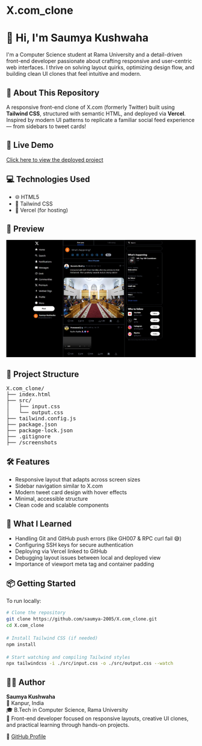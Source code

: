 # X.com_clone
# 👋 Hi, I'm Saumya Kushwaha

I'm a Computer Science student at Rama University and a detail-driven front-end developer passionate about crafting responsive and user-centric web interfaces. I thrive on solving layout quirks, optimizing design flow, and building clean UI clones that feel intuitive and modern.
## 📌 About This Repository

A responsive front-end clone of X.com (formerly Twitter) built using **Tailwind CSS**, structured with semantic HTML, and deployed via **Vercel**.  
Inspired by modern UI patterns to replicate a familiar social feed experience — from sidebars to tweet cards!

## 🔗 Live Demo  
[Click here to view the deployed project](https://x-com-clone-qtphwx9d0-saumya-kushwahas-projects.vercel.app)

## 💻 Technologies Used
- 🌐 HTML5  
- 🎨 Tailwind CSS  
- 🚀 Vercel (for hosting)

## 📸 Preview

![X.com Clone Screenshot](./screenshots/X.com.jpeg)


## 📁 Project Structure
<pre>
X.com_clone/
├── index.html
├── src/
│   ├── input.css        
│   └── output.css        
├── tailwind.config.js    
├── package.json         
├── package-lock.json    
├── .gitignore            
├── /screenshots
</pre>     

## 🛠️ Features
- Responsive layout that adapts across screen sizes  
- Sidebar navigation similar to X.com  
- Modern tweet card design with hover effects  
- Minimal, accessible structure  
- Clean code and scalable components

## 🧠 What I Learned
- Handling Git and GitHub push errors (like GH007 & RPC curl fail 😅)  
- Configuring SSH keys for secure authentication  
- Deploying via Vercel linked to GitHub  
- Debugging layout issues between local and deployed view  
- Importance of viewport meta tag and container padding

## 📦 Getting Started

To run locally:

```bash
# Clone the repository
git clone https://github.com/saumya-2005/X.com_clone.git
cd X.com_clone

# Install Tailwind CSS (if needed)
npm install

# Start watching and compiling Tailwind styles
npx tailwindcss -i ./src/input.css -o ./src/output.css --watch
```

## 👩‍💻 Author

**Saumya Kushwaha**  
📍 Kanpur, India  
🎓 B.Tech in Computer Science, Rama University  
💼 Front-end developer focused on responsive layouts, creative UI clones, and practical learning through hands-on projects.

🔗 [GitHub Profile](https://github.com/saumya-2005)
